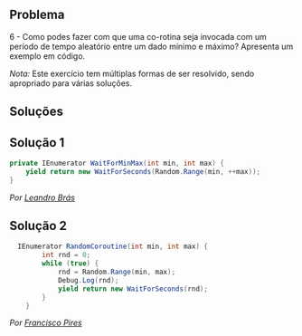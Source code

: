 ## Problema

6 - Como podes fazer com que uma co-rotina seja invocada com um período de
tempo aleatório entre um dado mínimo e máximo? Apresenta um exemplo em código.

_Nota:_ Este exercício tem múltiplas formas de ser resolvido, sendo apropriado
para várias soluções.

## Soluções

## Solução 1

```cs
private IEnumerator WaitForMinMax(int min, int max) {
    yield return new WaitForSeconds(Random.Range(min, ++max));
}
```

*Por [Leandro Brás](https://github.com/xShadoWalkeR)*


## Solução 2

```cs
  IEnumerator RandomCoroutine(int min, int max) {
        int rnd = 0;
        while (true) {
            rnd = Random.Range(min, max);
            Debug.Log(rnd);
            yield return new WaitForSeconds(rnd);
        }
    }
```

*Por [Francisco Pires](https://github.com/FRP7)*

